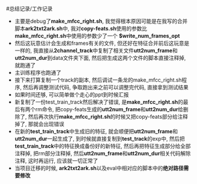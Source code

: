 #总结记录/工作记录 

- 主要是debug了**make_mfcc_right.sh**, 我觉得根本原因可能是在我写的合并脚本**ark2txt2ark.sh**中, 我对**copy-feats.sh**使用的参数比**make_mfcc_right.sh**中使用的参数少了一个 **$write_num_frames_opt**
- 然后这玩意估计会生成和frames有关的文件, 但还好在特征合并前后这玩意是一样的, 我直接从**2channel_track**中复制了相关文件**utt2num_frame**和**utt2num_dur**到data文件夹下面, 然后把生成这两个文件的脚本直接注释掉, 就跑通了
- 主训练程序也跑通了
- 接下来打算复制一个track的副本, 然后调试一条龙的make_mfcc_right.sh程序, 然后再调整测试代码, 争取跑出来之前可以调整完代码, 直接拿到测试结果
- 如果时间还够, 可以简单做个走心的ppt到时候汇报
- 新复制了一份test_train_track然后解决了错误, 是**make_mfcc_right.sh**的最后有两个rm命令, 把copy-feats生成的**utt2num_frame**和**utt2num_dur**给删除了, 然后再次执行**make_mfcc_right.sh**的时候又把copy-feats部分给注释掉了, 那就会出现错误
- 在新的**test_train_track**中生成旧的特征, 就会顺便把**utt2num_frame**和**utt2num_dur**一起生成了, 到时候就直接复制到**test_track**的exp中, 然后把**test_train_track**中的特征换成备份好的新特征, 然后再把特征生成部分给全部注释掉, 把rm部分注释掉, 然后**utt2num_frame**和**utt2num_dur**相关代码解除注释, 这时再运行, 应该就一切正常了
- 当项目迁移的时候, **ark2txt2ark.sh**以及eval中相对应的脚本中的**绝对路径需要修改**
